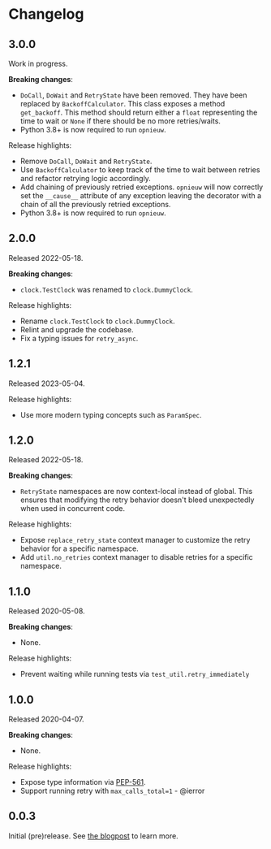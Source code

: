 Changelog
=========

3.0.0
-----

Work in progress.

**Breaking changes**:

- `DoCall`, `DoWait` and `RetryState` have been removed. They have been replaced by
  `BackoffCalculator`. This class exposes a method `get_backoff`. This method should return either
  a `float` representing the time to wait or `None` if there should be no more retries/waits.
- Python 3.8+ is now required to run `opnieuw`.

Release highlights:

- Remove `DoCall`, `DoWait` and `RetryState`.
- Use `BackoffCalculator` to keep track of the time to wait between retries and refactor
  retrying logic accordingly.
- Add chaining of previously retried exceptions. `opnieuw` will now correctly set the
  `__cause__` attribute of any exception leaving the decorator with a chain of all the
  previously retried exceptions.
- Python 3.8+ is now required to run `opnieuw`.


2.0.0
-----

Released 2022-05-18.

**Breaking changes**:

- `clock.TestClock` was renamed to `clock.DummyClock`.

Release highlights:

- Rename `clock.TestClock` to `clock.DummyClock`.
- Relint and upgrade the codebase.
- Fix a typing issues for `retry_async`.

1.2.1
-----

Released 2023-05-04.

Release highlights:

- Use more modern typing concepts such as `ParamSpec`.

1.2.0
-----

Released 2022-05-18.

**Breaking changes**:

- `RetryState` namespaces are now context-local instead of global. This ensures that modifying the
  retry behavior doesn't bleed unexpectedly when used in concurrent code.

Release highlights:

- Expose `replace_retry_state` context manager to customize the retry behavior for a specific namespace.
- Add `util.no_retries` context manager to disable retries for a specific namespace.

1.1.0
-----

Released 2020-05-08.

**Breaking changes**:

- None.

Release highlights:

- Prevent waiting while running tests via `test_util.retry_immediately`

1.0.0
-----

Released 2020-04-07.

**Breaking changes**:

- None.

Release highlights:

- Expose type information via [PEP-561](https://www.python.org/dev/peps/pep-0561/).
- Support running retry with `max_calls_total=1` - @ierror

0.0.3
-----

Initial (pre)release. See [the blogpost](https://tech.channable.com/posts/2020-02-05-opnieuw.html) to learn more.
